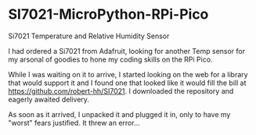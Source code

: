 # SI7021-MicroPython-RPi-Pico
Si7021 Temperature and Relative Humidity Sensor

I had ordered a Si7021 from Adafruit, looking for another Temp sensor for my arsonal of goodies to hone my coding skills on the RPi Pico.

While I was waiting on it to arrive, I started looking on the web for a library that would support it and I found one that looked like it would fill the bill at https://github.com/robert-hh/SI7021.  I downloaded the repository and eagerly awaited delivery.

As soon as it arrived, I unpacked it and plugged it in, only to have my "worst" fears justified.  It threw an error...

